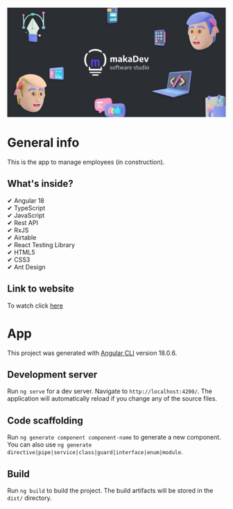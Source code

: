 ![cover](./public/cover.png)

# General info

This is the app to manage employees (in construction).
<br />

## What's inside?

✔ Angular 18<br />
✔ TypeScript<br />
✔ JavaScript<br />
✔ Rest API<br />
✔ RxJS<br />
✔ Airtable<br />
✔ React Testing Library<br />
✔ HTML5<br />
✔ CSS3<br />
✔ Ant Design<br />

## Link to website

To watch click [here]

[here]: https://employess.netlify.app/

# App

This project was generated with [Angular CLI](https://github.com/angular/angular-cli) version 18.0.6.

## Development server

Run `ng serve` for a dev server. Navigate to `http://localhost:4200/`. The application will automatically reload if you change any of the source files.

## Code scaffolding

Run `ng generate component component-name` to generate a new component. You can also use `ng generate directive|pipe|service|class|guard|interface|enum|module`.

## Build

Run `ng build` to build the project. The build artifacts will be stored in the `dist/` directory.
